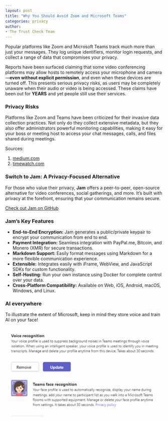 ```yaml
---
layout: post
title: "Why You Should Avoid Zoom and Microsoft Teams"
categories: privacy
author:
- The Trust Check Team
---
```


Popular platforms like Zoom and Microsoft Teams track much more than just your messages. They log unique identifiers, monitor login requests, and collect a range of data that compromises your privacy.

Reports have been surfaced claiming that some video conferencing platforms may allow hosts to remotely access your microphone and camera—**even without explicit permission**, and even when these devices are turned off. 
This presents serious privacy risks, as users may be completely unaware when their audio or video is being accessed.
These claims have been out for **YEARS** and yet people still use their services.

### Privacy Risks

Platforms like Zoom and Teams have been criticized for their invasive data collection practices. Not only do they collect extensive metadata, but they also offer administrators powerful monitoring capabilities, making it easy for your boss or meeting host to access your chat messages, calls, and files shared during meetings.

Sources:
1. <a href="https://medium.com/@Teamflect/your-boss-can-read-your-chat-messages-in-microsoft-teams-f0c57ec1842f">medium.com</a>
2. <a href="https://www.timewatch.com/blog/can-my-boss-spy-on-me-via-microsoft-teams">timewatch.com</a>

### Switch to Jam: A Privacy-Focused Alternative

For those who value their privacy, **Jam** offers a peer-to-peer, open-source alternative for video conferences, social gatherings, and more. 
It’s built with privacy at the forefront, ensuring that your communication remains secure.

[Check out Jam on GitHub](https://github.com/jam-systems/jam)

### Jam’s Key Features

- **End-to-End Encryption:** Jam generates a public/private keypair to encrypt your communication from end to end.
- **Payment Integration:** Seamless integration with PayPal.me, Bitcoin, and Monero (XMR) for secure transactions.
- **Markdown Support:** Easily format messages using Markdown for a more flexible communication experience.
- **Extensible:** Integrates easily with iFrame, WebView, and JavaScript SDKs for custom functionality.
- **Self-Hosting:** Run your own instance using Docker for complete control over your data.
- **Cross-Platform Compatibility:** Available on Web, iOS, Android, macOS, Windows, and Linux.

### AI everywhere

To illustrate the extent of Microsoft, keep in mind they store voice and train AI on your face!

![Microsoft is Evil](https://raw.githubusercontent.com/TrustCheckCZ/TrustCheckCZ.github.io/main/_images/microsoft_is_evil.webp)
